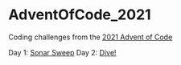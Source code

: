 # AdventOfCode_2021

Coding challenges from the [2021 Advent of Code](https://adventofcode.com/2021)

Day 1: [Sonar Sweep](SonarSweep)
Day 2: [Dive!](Dive)
